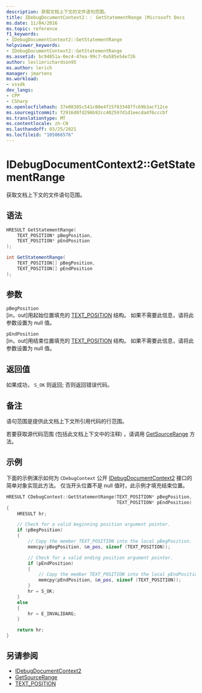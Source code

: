 ```yaml
---
description: 获取文档上下文的文件语句范围。
title: IDebugDocumentContext2：： GetStatementRange |Microsoft Docs
ms.date: 11/04/2016
ms.topic: reference
f1_keywords:
- IDebugDocumentContext2::GetStatementRange
helpviewer_keywords:
- IDebugDocumentContext2::GetStatementRange
ms.assetid: bc94851a-0ec4-47ea-99c7-0a585e54e726
author: leslierichardson95
ms.author: lerich
manager: jmartens
ms.workload:
- vssdk
dev_langs:
- CPP
- CSharp
ms.openlocfilehash: 37e08385c541c00e4f15f833487fc69b3acf12ce
ms.sourcegitcommit: f2916d8fd296b92cc402597d1d1eecda4f6cccbf
ms.translationtype: MT
ms.contentlocale: zh-CN
ms.lasthandoff: 03/25/2021
ms.locfileid: "105066576"
---
```

# <a name="idebugdocumentcontext2getstatementrange"></a>IDebugDocumentContext2::GetStatementRange
获取文档上下文的文件语句范围。

## <a name="syntax"></a>语法

```cpp
HRESULT GetStatementRange(
    TEXT_POSITION* pBegPosition,
    TEXT_POSITION* pEndPosition
);
```

```csharp
int GetStatementRange(
    TEXT_POSITION[] pBegPosition,
    TEXT_POSITION[] pEndPosition
);
```

## <a name="parameters"></a>参数
`pBegPosition`\
[in，out]用起始位置填充的 [TEXT_POSITION](../../../extensibility/debugger/reference/text-position.md) 结构。 如果不需要此信息，请将此参数设置为 null 值。

`pEndPosition`\
[in，out]用结束位置填充的 [TEXT_POSITION](../../../extensibility/debugger/reference/text-position.md) 结构。 如果不需要此信息，请将此参数设置为 null 值。

## <a name="return-value"></a>返回值
如果成功， `S_OK` 则返回; 否则返回错误代码。

## <a name="remarks"></a>备注
语句范围是提供此文档上下文所引用代码的行范围。

若要获取源代码范围 (包括此文档上下文中的注释) ，请调用 [GetSourceRange](../../../extensibility/debugger/reference/idebugdocumentcontext2-getsourcerange.md) 方法。

## <a name="example"></a>示例
下面的示例演示如何为 `CDebugContext` 公开 [IDebugDocumentContext2](../../../extensibility/debugger/reference/idebugdocumentcontext2.md) 接口的简单对象实现此方法。 仅当开头位置不是 null 值时，此示例才填充结束位置。

```cpp
HRESULT CDebugContext::GetStatementRange(TEXT_POSITION* pBegPosition,
                                         TEXT_POSITION* pEndPosition)
{
    HRESULT hr;

    // Check for a valid beginning position argument pointer.
    if (pBegPosition)
    {
        // Copy the member TEXT_POSITION into the local pBegPosition.
        memcpy(pBegPosition, &m_pos, sizeof (TEXT_POSITION));

        // Check for a valid ending position argument pointer.
        if (pEndPosition)
        {
            // Copy the member TEXT_POSITION into the local pEndPosition.
            memcpy(pEndPosition, &m_pos, sizeof (TEXT_POSITION));
        }
        hr = S_OK;
    }
    else
    {
        hr = E_INVALIDARG;
    }

    return hr;
}
```

## <a name="see-also"></a>另请参阅
- [IDebugDocumentContext2](../../../extensibility/debugger/reference/idebugdocumentcontext2.md)
- [GetSourceRange](../../../extensibility/debugger/reference/idebugdocumentcontext2-getsourcerange.md)
- [TEXT_POSITION](../../../extensibility/debugger/reference/text-position.md)
